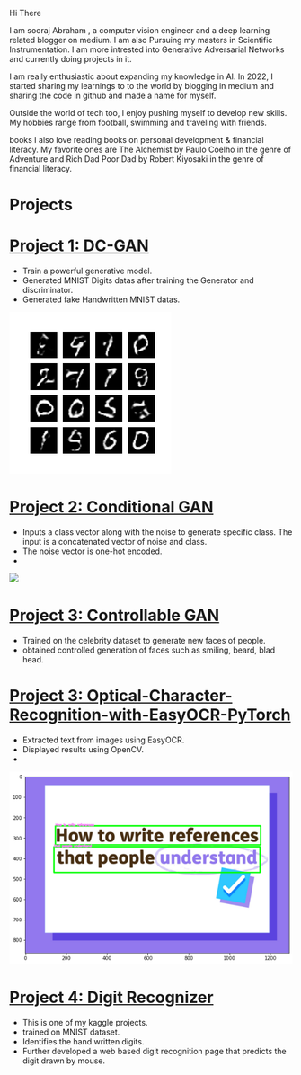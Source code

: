 
Hi There


I am sooraj Abraham , a computer vision engineer and a deep learning related blogger on medium. I am also Pursuing my masters in Scientific Instrumentation. I am more intrested into Generative Adversarial Networks and currently doing projects in it.

I am really enthusiastic about expanding my knowledge in AI. In 2022, I started sharing my learnings to to the world by blogging in medium and sharing the code in github and made a name for myself.

Outside the world of tech too, I enjoy pushing myself to develop new skills. My hobbies range from football, swimming and traveling with friends.

books I also love reading books on personal development & financial literacy. My favorite ones are The Alchemist by Paulo Coelho in the genre of Adventure and Rich Dad Poor Dad by Robert Kiyosaki in the genre of financial literacy.

# Projects


# [Project 1: DC-GAN](https://github.com/soorajabraham1/Computer-Vision--DCGAN) 
* Train a powerful generative model.
* Generated MNIST Digits datas after training the Generator and discriminator.
* Generated fake Handwritten MNIST datas.

![](/images/mnist.png)


# [Project 2: Conditional GAN](https://github.com/PlayingNumbers/ball_image_classifier) 
* Inputs a class vector along with the noise to generate specific class. The input is a concatenated vector of noise and class.
* The noise vector is one-hot encoded.
* 

 

![](/images/matrix_results.png)
# [Project 3: Controllable GAN](https://github.com/PlayingNumbers/ball_image_classifier) 
* Trained on the celebrity dataset to generate new faces of people.
* obtained controlled generation of faces such as smiling, beard, blad head.

# [Project 3: Optical-Character-Recognition-with-EasyOCR-PyTorch](https://github.com/soorajabraham1/Optical-Character-Recognition-with-EasyOCR-PyTorch)
* Extracted text from images using EasyOCR.
* Displayed results using OpenCV.
*
![](/images/ocr.png)
# [Project 4: Digit Recognizer](https://github.com/soorajabraham1/Digit_Recognizer) 
* This is one of my kaggle projects.
* trained on MNIST dataset.
* Identifies the hand written digits.
* Further developed a web based digit recognition page that predicts the digit drawn by mouse. 
